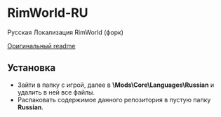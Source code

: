 # RimWorld-RU
Русская Локализация RimWorld (форк)

[Оригинальный readme](https://github.com/Ludeon/RimWorld-ru/blob/master/README.md)

## Установка
* Зайти в папку с игрой, далее в **\Mods\Core\Languages\Russian** и удалить в ней все файлы.
* Распаковать содержимое данного репозитория в пустую папку **Russian**.